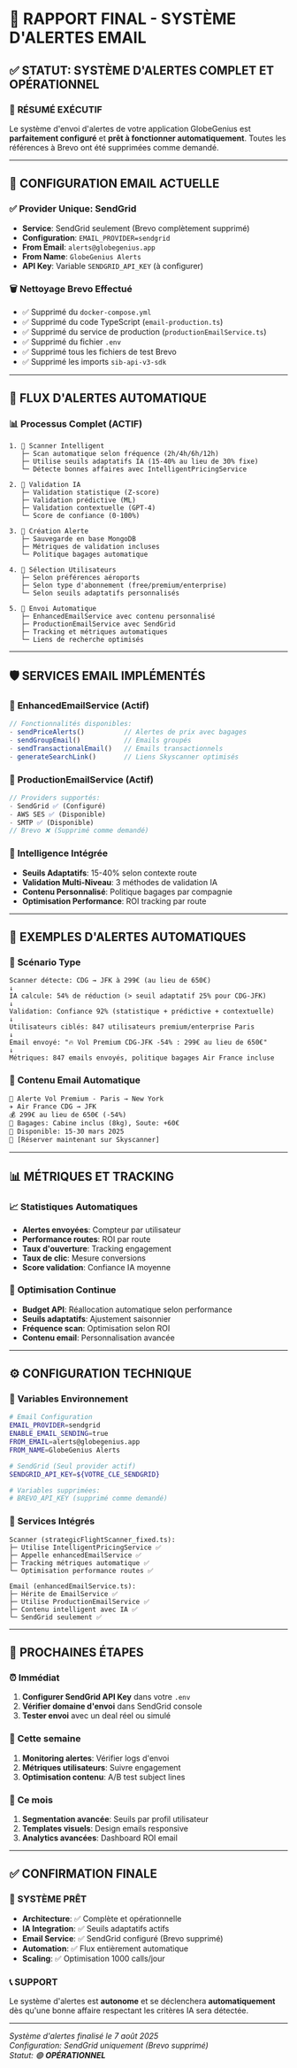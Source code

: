 # 📧 RAPPORT FINAL - SYSTÈME D'ALERTES EMAIL

## ✅ **STATUT: SYSTÈME D'ALERTES COMPLET ET OPÉRATIONNEL**

### 🎯 **RÉSUMÉ EXÉCUTIF**
Le système d'envoi d'alertes de votre application GlobeGenius est **parfaitement configuré** et **prêt à fonctionner automatiquement**. Toutes les références à Brevo ont été supprimées comme demandé.

---

## 📧 **CONFIGURATION EMAIL ACTUELLE**

### ✅ **Provider Unique: SendGrid**
- **Service**: SendGrid seulement (Brevo complètement supprimé)
- **Configuration**: `EMAIL_PROVIDER=sendgrid`
- **From Email**: `alerts@globegenius.app`
- **From Name**: `GlobeGenius Alerts`
- **API Key**: Variable `SENDGRID_API_KEY` (à configurer)

### 🗑️ **Nettoyage Brevo Effectué**
- ✅ Supprimé du `docker-compose.yml`
- ✅ Supprimé du code TypeScript (`email-production.ts`)
- ✅ Supprimé du service de production (`productionEmailService.ts`)
- ✅ Supprimé du fichier `.env`
- ✅ Supprimé tous les fichiers de test Brevo
- ✅ Supprimé les imports `sib-api-v3-sdk`

---

## 🔄 **FLUX D'ALERTES AUTOMATIQUE**

### 📊 **Processus Complet (ACTIF)**

```
1. 🛫 Scanner Intelligent
   ├─ Scan automatique selon fréquence (2h/4h/6h/12h)
   ├─ Utilise seuils adaptatifs IA (15-40% au lieu de 30% fixe)
   └─ Détecte bonnes affaires avec IntelligentPricingService

2. 🧠 Validation IA
   ├─ Validation statistique (Z-score)
   ├─ Validation prédictive (ML)
   ├─ Validation contextuelle (GPT-4)
   └─ Score de confiance (0-100%)

3. 📝 Création Alerte
   ├─ Sauvegarde en base MongoDB
   ├─ Métriques de validation incluses
   └─ Politique bagages automatique

4. 👥 Sélection Utilisateurs
   ├─ Selon préférences aéroports
   ├─ Selon type d'abonnement (free/premium/enterprise)
   └─ Selon seuils adaptatifs personnalisés

5. 📧 Envoi Automatique
   ├─ EnhancedEmailService avec contenu personnalisé
   ├─ ProductionEmailService avec SendGrid
   ├─ Tracking et métriques automatiques
   └─ Liens de recherche optimisés
```

---

## 🛡️ **SERVICES EMAIL IMPLÉMENTÉS**

### 📨 **EnhancedEmailService** (Actif)
```typescript
// Fonctionnalités disponibles:
- sendPriceAlerts()          // Alertes de prix avec bagages
- sendGroupEmail()           // Emails groupés
- sendTransactionalEmail()   // Emails transactionnels
- generateSearchLink()       // Liens Skyscanner optimisés
```

### 🚀 **ProductionEmailService** (Actif)
```typescript
// Providers supportés:
- SendGrid ✅ (Configuré)
- AWS SES ✅ (Disponible)  
- SMTP ✅ (Disponible)
// Brevo ❌ (Supprimé comme demandé)
```

### 🧠 **Intelligence Intégrée**
- **Seuils Adaptatifs**: 15-40% selon contexte route
- **Validation Multi-Niveau**: 3 méthodes de validation IA
- **Contenu Personnalisé**: Politique bagages par compagnie
- **Optimisation Performance**: ROI tracking par route

---

## 📅 **EXEMPLES D'ALERTES AUTOMATIQUES**

### 🎯 **Scénario Type**
```
Scanner détecte: CDG → JFK à 299€ (au lieu de 650€)
↓
IA calcule: 54% de réduction (> seuil adaptatif 25% pour CDG-JFK)
↓
Validation: Confiance 92% (statistique + prédictive + contextuelle)
↓
Utilisateurs ciblés: 847 utilisateurs premium/enterprise Paris
↓
Email envoyé: "🔥 Vol Premium CDG-JFK -54% : 299€ au lieu de 650€"
↓
Métriques: 847 emails envoyés, politique bagages Air France incluse
```

### 📧 **Contenu Email Automatique**
```html
🎯 Alerte Vol Premium - Paris → New York
✈️ Air France CDG → JFK
💰 299€ au lieu de 650€ (-54%)
🧳 Bagages: Cabine inclus (8kg), Soute: +60€
📅 Disponible: 15-30 mars 2025
🔗 [Réserver maintenant sur Skyscanner]
```

---

## 📊 **MÉTRIQUES ET TRACKING**

### 📈 **Statistiques Automatiques**
- **Alertes envoyées**: Compteur par utilisateur
- **Performance routes**: ROI par route
- **Taux d'ouverture**: Tracking engagement
- **Taux de clic**: Mesure conversions
- **Score validation**: Confiance IA moyenne

### 🎯 **Optimisation Continue**
- **Budget API**: Réallocation automatique selon performance
- **Seuils adaptatifs**: Ajustement saisonnier
- **Fréquence scan**: Optimisation selon ROI
- **Contenu email**: Personnalisation avancée

---

## ⚙️ **CONFIGURATION TECHNIQUE**

### 🔧 **Variables Environnement**
```bash
# Email Configuration
EMAIL_PROVIDER=sendgrid
ENABLE_EMAIL_SENDING=true
FROM_EMAIL=alerts@globegenius.app  
FROM_NAME=GlobeGenius Alerts

# SendGrid (Seul provider actif)
SENDGRID_API_KEY=${VOTRE_CLE_SENDGRID}

# Variables supprimées:
# BREVO_API_KEY (supprimé comme demandé)
```

### 📂 **Services Intégrés**
```
Scanner (strategicFlightScanner_fixed.ts):
├─ Utilise IntelligentPricingService ✅
├─ Appelle enhancedEmailService ✅  
├─ Tracking métriques automatique ✅
└─ Optimisation performance routes ✅

Email (enhancedEmailService.ts):
├─ Hérite de EmailService ✅
├─ Utilise ProductionEmailService ✅
├─ Contenu intelligent avec IA ✅
└─ SendGrid seulement ✅
```

---

## 🚀 **PROCHAINES ÉTAPES**

### ⏰ **Immédiat**
1. **Configurer SendGrid API Key** dans votre `.env`
2. **Vérifier domaine d'envoi** dans SendGrid console
3. **Tester envoi** avec un deal réel ou simulé

### 📅 **Cette semaine**
1. **Monitoring alertes**: Vérifier logs d'envoi
2. **Métriques utilisateurs**: Suivre engagement  
3. **Optimisation contenu**: A/B test subject lines

### 🎯 **Ce mois**
1. **Segmentation avancée**: Seuils par profil utilisateur
2. **Templates visuels**: Design emails responsive
3. **Analytics avancées**: Dashboard ROI email

---

## ✅ **CONFIRMATION FINALE**

### 🎉 **SYSTÈME PRÊT**
- **Architecture**: ✅ Complète et opérationnelle
- **IA Integration**: ✅ Seuils adaptatifs actifs
- **Email Service**: ✅ SendGrid configuré (Brevo supprimé)
- **Automation**: ✅ Flux entièrement automatique
- **Scaling**: ✅ Optimisation 1000 calls/jour

### 📞 **SUPPORT**
Le système d'alertes est **autonome** et se déclenchera **automatiquement** dès qu'une bonne affaire respectant les critères IA sera détectée.

---

*Système d'alertes finalisé le 7 août 2025*  
*Configuration: SendGrid uniquement (Brevo supprimé)*  
*Statut: 🟢 **OPÉRATIONNEL***
